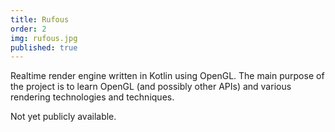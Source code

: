 ```yaml
---
title: Rufous
order: 2
img: rufous.jpg
published: true
---
```

Realtime render engine written in Kotlin using OpenGL. The main purpose of the project is to learn OpenGL (and possibly other APIs) and various rendering technologies and techniques.

Not yet publicly available.
